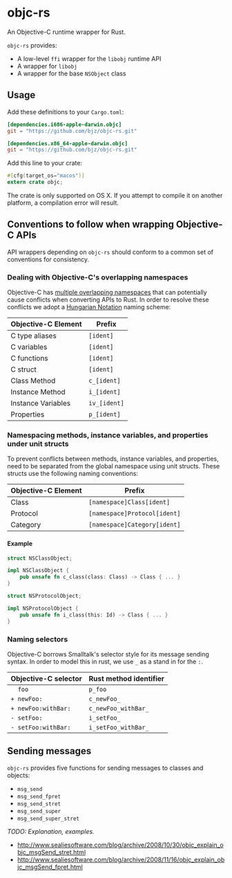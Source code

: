 <!--
Copyright 2014 the objc-rs developers.

Licensed under the Apache License, Version 2.0 (the "License");
you may not use this file except in compliance with the License.
You may obtain a copy of the License at

    http://www.apache.org/licenses/LICENSE-2.0

Unless required by applicable law or agreed to in writing, software
distributed under the License is distributed on an "AS IS" BASIS,
WITHOUT WARRANTIES OR CONDITIONS OF ANY KIND, either express or implied.
See the License for the specific language governing permissions and
limitations under the License.
-->

# objc-rs

An Objective-C runtime wrapper for Rust.

`objc-rs` provides:

- A low-level `ffi` wrapper for the `libobj` runtime API
- A wrapper for `libobj`
- A wrapper for the base `NSObject` class

## Usage

Add these definitions to your `Cargo.toml`:

~~~toml
[dependencies.i686-apple-darwin.objc]
git = "https://github.com/bjz/objc-rs.git"

[dependencies.x86_64-apple-darwin.objc]
git = "https://github.com/bjz/objc-rs.git"
~~~

Add this line to your crate:

~~~rust
#[cfg(target_os="macos")]
extern crate objc;
~~~

The crate is only supported on OS X. If you attempt to compile it on
another platform, a compilation error will result.

## Conventions to follow when wrapping Objective-C APIs

API wrappers depending on `objc-rs` should conform to a common set of
conventions for consistency.

### Dealing with Objective-C's overlapping namespaces

Objective-C has [multiple overlapping namespaces](http://objectivistc.tumblr.com/post/3340816080/name-spaces-in-objective-c)
that can potentially cause conflicts when converting APIs to Rust. In
order to resolve these conflicts we adopt a [Hungarian Notation](http://en.wikipedia.org/wiki/Hungarian_notation)
naming scheme:

| Objective-C Element | Prefix          |
|-------------------- | --------------- |
| C type aliases      | `[ident]`       |
| C variables         | `[ident]`       |
| C functions         | `[ident]`       |
| C struct            | `[ident]`       |
| Class Method        | `c_[ident]`     |
| Instance Method     | `i_[ident]`     |
| Instance Variables  | `iv_[ident]`    |
| Properties          | `p_[ident]`     |

### Namespacing methods, instance variables, and properties under unit structs

To prevent conflicts between methods, instance variables, and properties,
need to be separated from the global namespace using unit structs. These
structs use the following naming conventions:

| Objective-C Element | Prefix                          |
| ------------------- | ------------------------------- |
| Class               | `[namespace]Class[ident]`       |
| Protocol            | `[namespace]Protocol[ident]`    |
| Category            | `[namespace]Category[ident]`    |

#### Example

~~~rust
struct NSClassObject;

impl NSClassObject {
    pub unsafe fn c_class(class: Class) -> Class { ... }
}

struct NSProtocolObject;

impl NSProtocolObject {
    pub unsafe fn i_class(this: Id) -> Class { ... }
}
~~~

### Naming selectors

Objective-C borrows Smalltalk's selector style for its message sending syntax.
In order to model this in rust, we use `_` as a stand in for the `:`.

| Objective-C selector    | Rust method identifier      |
| ----------------------- | --------------------------- |
| `  foo`                 | `p_foo`                     |
| `+ newFoo:`             | `c_newFoo_`                 |
| `+ newFoo:withBar:`     | `c_newFoo_withBar_`         |
| `- setFoo:`             | `i_setFoo_`                 |
| `- setFoo:withBar:`     | `i_setFoo_withBar_`         |

## Sending messages

`objc-rs` provides five functions for sending messages to classes and objects:

- `msg_send`
- `msg_send_fpret`
- `msg_send_stret`
- `msg_send_super`
- `msg_send_super_stret`

*TODO: Explanation, examples.*

- http://www.sealiesoftware.com/blog/archive/2008/10/30/objc_explain_objc_msgSend_stret.html
- http://www.sealiesoftware.com/blog/archive/2008/11/16/objc_explain_objc_msgSend_fpret.html

